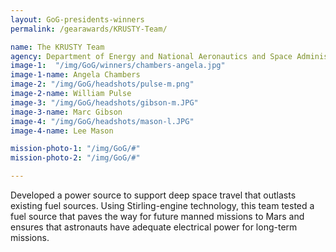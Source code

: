 ```yaml
---
layout: GoG-presidents-winners
permalink: /gearawards/KRUSTY-Team/

name: The KRUSTY Team
agency: Department of Energy and National Aeronautics and Space Administration
image-1:  "/img/GoG/winners/chambers-angela.jpg"
image-1-name: Angela Chambers
image-2: "/img/GoG/headshots/pulse-m.png"
image-2-name: William Pulse
image-3: "/img/GoG/headshots/gibson-m.JPG"
image-3-name: Marc Gibson
image-4: "/img/GoG/headshots/mason-l.JPG"
image-4-name: Lee Mason

mission-photo-1: "/img/GoG/#"
mission-photo-2: "/img/GoG/#"

---
```


Developed a power source to support deep space travel that outlasts existing fuel sources. Using Stirling-engine  technology, this team tested a fuel source that paves the way for future manned missions to Mars and ensures that astronauts have adequate electrical power for long-term missions.
